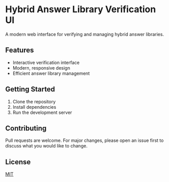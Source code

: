 # Hybrid Answer Library Verification UI

A modern web interface for verifying and managing hybrid answer libraries.

## Features

- Interactive verification interface
- Modern, responsive design
- Efficient answer library management

## Getting Started

1. Clone the repository
2. Install dependencies
3. Run the development server

## Contributing

Pull requests are welcome. For major changes, please open an issue first to discuss what you would like to change.

## License

[MIT](https://choosealicense.com/licenses/mit/)
